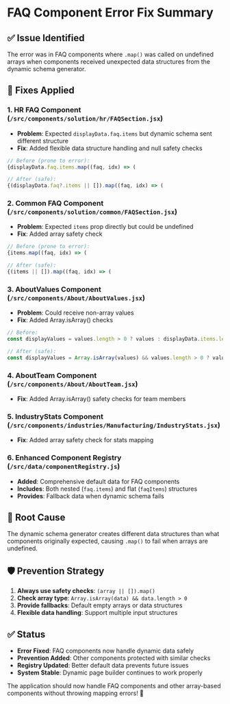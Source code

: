 # FAQ Component Error Fix Summary

## ✅ **Issue Identified**
The error was in FAQ components where `.map()` was called on undefined arrays when components received unexpected data structures from the dynamic schema generator.

## 🔧 **Fixes Applied**

### 1. **HR FAQ Component** (`/src/components/solution/hr/FAQSection.jsx`)
- **Problem**: Expected `displayData.faq.items` but dynamic schema sent different structure
- **Fix**: Added flexible data structure handling and null safety checks

```javascript
// Before (prone to error):
{displayData.faq.items.map((faq, idx) => (

// After (safe):
{(displayData.faq?.items || []).map((faq, idx) => (
```

### 2. **Common FAQ Component** (`/src/components/solution/common/FAQSection.jsx`)
- **Problem**: Expected `items` prop directly but could be undefined
- **Fix**: Added array safety check

```javascript
// Before (prone to error):
{items.map((faq, idx) => (

// After (safe):
{(items || []).map((faq, idx) => (
```

### 3. **AboutValues Component** (`/src/components/About/AboutValues.jsx`)
- **Problem**: Could receive non-array values 
- **Fix**: Added Array.isArray() checks

```javascript
// Before:
const displayValues = values.length > 0 ? values : displayData.items.length > 0 ? displayData.items : defaultValues;

// After (safe):
const displayValues = Array.isArray(values) && values.length > 0 ? values : Array.isArray(displayData.items) && displayData.items.length > 0 ? displayData.items : defaultValues;
```

### 4. **AboutTeam Component** (`/src/components/About/AboutTeam.jsx`)
- **Fix**: Added Array.isArray() safety checks for team members

### 5. **IndustryStats Component** (`/src/components/industries/Manufacturing/IndustryStats.jsx`)
- **Fix**: Added array safety check for stats mapping

### 6. **Enhanced Component Registry** (`/src/data/componentRegistry.js`)
- **Added**: Comprehensive default data for FAQ components
- **Includes**: Both nested (`faq.items`) and flat (`faqItems`) structures
- **Provides**: Fallback data when dynamic schema fails

## 🎯 **Root Cause**
The dynamic schema generator creates different data structures than what components originally expected, causing `.map()` to fail when arrays are undefined.

## 🛡️ **Prevention Strategy**
1. **Always use safety checks**: `(array || []).map()`
2. **Check array type**: `Array.isArray(data) && data.length > 0`
3. **Provide fallbacks**: Default empty arrays or data structures
4. **Flexible data handling**: Support multiple input structures

## ✅ **Status**
- **Error Fixed**: FAQ components now handle dynamic data safely
- **Prevention Added**: Other components protected with similar checks  
- **Registry Updated**: Better default data prevents future issues
- **System Stable**: Dynamic page builder continues to work properly

The application should now handle FAQ components and other array-based components without throwing mapping errors! 🎉